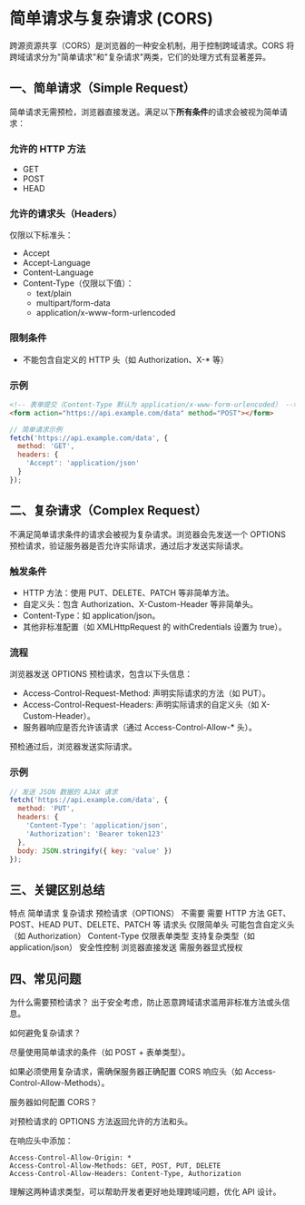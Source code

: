 # 简单请求与复杂请求 (CORS)

跨源资源共享（CORS）是浏览器的一种安全机制，用于控制跨域请求。CORS 将跨域请求分为"简单请求"和"复杂请求"两类，它们的处理方式有显著差异。

## 一、简单请求（Simple Request）

简单请求无需预检，浏览器直接发送。满足以下**所有条件**的请求会被视为简单请求：

### 允许的 HTTP 方法

- GET
- POST
- HEAD

### 允许的请求头（Headers）

仅限以下标准头：
- Accept
- Accept-Language
- Content-Language
- Content-Type（仅限以下值）：
  - text/plain
  - multipart/form-data
  - application/x-www-form-urlencoded

### 限制条件

- 不能包含自定义的 HTTP 头（如 Authorization、X-* 等）

### 示例

```html
<!-- 表单提交（Content-Type 默认为 application/x-www-form-urlencoded） -->
<form action="https://api.example.com/data" method="POST"></form>
```

```javascript
// 简单请求示例
fetch('https://api.example.com/data', {
  method: 'GET',
  headers: {
    'Accept': 'application/json'
  }
});
```

## 二、复杂请求（Complex Request）

不满足简单请求条件的请求会被视为复杂请求。浏览器会先发送一个 OPTIONS 预检请求，验证服务器是否允许实际请求，通过后才发送实际请求。

### 触发条件

- HTTP 方法：使用 PUT、DELETE、PATCH 等非简单方法。
- 自定义头：包含 Authorization、X-Custom-Header 等非简单头。
- Content-Type：如 application/json。
- 其他非标准配置（如 XMLHttpRequest 的 withCredentials 设置为 true）。

### 流程

浏览器发送 OPTIONS 预检请求，包含以下头信息：

- Access-Control-Request-Method: 声明实际请求的方法（如 PUT）。
- Access-Control-Request-Headers: 声明实际请求的自定义头（如 X-Custom-Header）。
- 服务器响应是否允许该请求（通过 Access-Control-Allow-* 头）。

预检通过后，浏览器发送实际请求。

### 示例

```javascript
// 发送 JSON 数据的 AJAX 请求
fetch('https://api.example.com/data', {
  method: 'PUT',
  headers: {
    'Content-Type': 'application/json',
    'Authorization': 'Bearer token123'
  },
  body: JSON.stringify({ key: 'value' })
});
```

## 三、关键区别总结

特点	简单请求	复杂请求
预检请求（OPTIONS）	不需要	需要
HTTP 方法	GET、POST、HEAD	PUT、DELETE、PATCH 等
请求头	仅限简单头	可能包含自定义头（如 Authorization）
Content-Type	仅限表单类型	支持复杂类型（如 application/json）
安全性控制	浏览器直接发送	需服务器显式授权

## 四、常见问题

为什么需要预检请求？
出于安全考虑，防止恶意跨域请求滥用非标准方法或头信息。

如何避免复杂请求？

尽量使用简单请求的条件（如 POST + 表单类型）。

如果必须使用复杂请求，需确保服务器正确配置 CORS 响应头（如 Access-Control-Allow-Methods）。

服务器如何配置 CORS？

对预检请求的 OPTIONS 方法返回允许的方法和头。

在响应头中添加：

```http
Access-Control-Allow-Origin: *
Access-Control-Allow-Methods: GET, POST, PUT, DELETE
Access-Control-Allow-Headers: Content-Type, Authorization
```

理解这两种请求类型，可以帮助开发者更好地处理跨域问题，优化 API 设计。